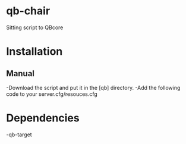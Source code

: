 # qb-chair
Sitting script to QBcore

# Installation
## Manual
-Download the script and put it in the [qb] directory.
-Add the following code to your server.cfg/resouces.cfg

# Dependencies
-qb-target
